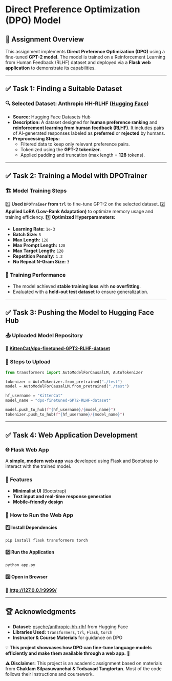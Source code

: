 # Direct Preference Optimization (DPO) Model

## 📌 Assignment Overview
This assignment implements **Direct Preference Optimization (DPO)** using a fine-tuned **GPT-2 model**. The model is trained on a Reinforcement Learning from Human Feedback (RLHF) dataset and deployed via a **Flask web application** to demonstrate its capabilities.

---

## ✅ Task 1: Finding a Suitable Dataset
### 🔍 Selected Dataset: **Anthropic HH-RLHF** ([Hugging Face](https://huggingface.co/datasets/psyche/anthropic-hh-rlhf))

- **Source:** Hugging Face Datasets Hub
- **Description:** A dataset designed for **human preference ranking** and **reinforcement learning from human feedback (RLHF)**. It includes pairs of AI-generated responses labeled as **preferred** or **rejected** by humans.
- **Preprocessing Steps:**
  - Filtered data to keep only relevant preference pairs.
  - Tokenized using the **GPT-2 tokenizer**.
  - Applied padding and truncation (max length = **128** tokens).

---

## ✅ Task 2: Training a Model with DPOTrainer
### 🏗 Model Training Steps
1️⃣ **Used `DPOTrainer` from `trl`** to fine-tune GPT-2 on the selected dataset.
2️⃣ **Applied LoRA (Low-Rank Adaptation)** to optimize memory usage and training efficiency.
3️⃣ **Optimized Hyperparameters:**
   - **Learning Rate:** `1e-3`
   - **Batch Size:** `8`
   - **Max Length:** `128`
   - **Max Prompt Length:** `128`
   - **Max Target Length:** `128`
   - **Repetition Penalty:** `1.2`
   - **No Repeat N-Gram Size:** `3`

### 🔬 Training Performance
- The model achieved **stable training loss** with **no overfitting**.
- Evaluated with a **held-out test dataset** to ensure generalization.

---

## ✅ Task 3: Pushing the Model to Hugging Face Hub
### 📤 Uploaded Model Repository
🔗 **[KittenCat/dpo-finetuned-GPT2-RLHF-dataset](https://huggingface.co/KittenCat/dpo-finetuned-GPT2-RLHF-dataset)**

### 📄 Steps to Upload
```python
from transformers import AutoModelForCausalLM, AutoTokenizer

tokenizer = AutoTokenizer.from_pretrained("./test")
model = AutoModelForCausalLM.from_pretrained("./test")

hf_username = "KittenCat"
model_name = "dpo-finetuned-GPT2-RLHF-dataset"

model.push_to_hub(f"{hf_username}/{model_name}")
tokenizer.push_to_hub(f"{hf_username}/{model_name}")
```

---

## ✅ Task 4: Web Application Development
### 🌐 Flask Web App
A **simple, modern web app** was developed using Flask and Bootstrap to interact with the trained model.

### 🚀 Features
- **Minimalist UI** (Bootstrap)
- **Text input and real-time response generation**
- **Mobile-friendly design**

### 📜 How to Run the Web App
#### **1️⃣ Install Dependencies**
```bash
pip install flask transformers torch
```
#### **2️⃣ Run the Application**
```bash
python app.py
```
#### **3️⃣ Open in Browser**
🔗 **http://127.0.0.1:9999/**

---

## 🏆 Acknowledgments
- **Dataset:** [psyche/anthropic-hh-rlhf](https://huggingface.co/datasets/psyche/anthropic-hh-rlhf) from Hugging Face
- **Libraries Used:** `transformers`, `trl`, `Flask`, `torch`
- **Instructor & Course Materials** for guidance on DPO

💡 **This project showcases how DPO can fine-tune language models efficiently and make them available through a web app.** 🚀

**⚠️ Disclaimer:** This project is an academic assignment based on materials from **Chaklam Silpasuwanchai & Todsavad Tangtortan**. Most of the code follows their instructions and coursework.